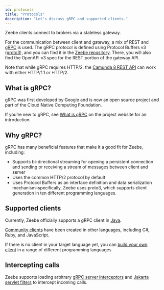 ```yaml
---
id: protocols
title: "Protocols"
description: "Let's discuss gRPC and supported clients."
---
```


Zeebe clients connect to brokers via a stateless gateway.

For the communication between client and gateway, a mix of REST and [gRPC](https://grpc.io/) is used. The gRPC protocol is defined using Protocol Buffers v3 ([proto3](https://developers.google.com/protocol-buffers/docs/proto3)), and you can find it in the
[Zeebe repository](https://github.com/camunda/camunda/tree/main/zeebe/gateway-protocol). There, you will also find the OpenAPI v3 spec for the REST portion of the gateway API.

Note that while gRPC requires HTTP/2, the [Camunda 8 REST API](/apis-tools/camunda-api-rest/camunda-api-rest-overview.md) can work with either HTTP/1.1 or HTTP/2.

## What is gRPC?

gRPC was first developed by Google and is now an open source project and part of the Cloud Native Computing Foundation.

If you’re new to gRPC, see [What is gRPC](https://grpc.io/docs/guides/index.html) on the project website for an introduction.

## Why gRPC?

gRPC has many beneficial features that make it a good fit for Zeebe, including:

- Supports bi-directional streaming for opening a persistent connection and sending or receiving a stream of messages between client and server
- Uses the common HTTP/2 protocol by default
- Uses Protocol Buffers as an interface definition and data serialization mechanism–specifically, Zeebe uses proto3, which supports client generation in ten different programming languages.

## Supported clients

Currently, Zeebe officially supports a gRPC client in [Java](/apis-tools/java-client/index.md).

[Community clients](/apis-tools/community-clients/index.md) have been created in other languages, including C#, Ruby, and JavaScript.

If there is no client in your target language yet, you can [build your own client](/apis-tools/build-your-own-client.md) in a range of different programming languages.

## Intercepting calls

Zeebe supports loading arbitrary [gRPC server interceptors](self-managed/zeebe-deployment/zeebe-gateway/interceptors.md)
and [Jakarta servlet filters](self-managed/zeebe-deployment/zeebe-gateway/filters.md) to intercept incoming calls.
